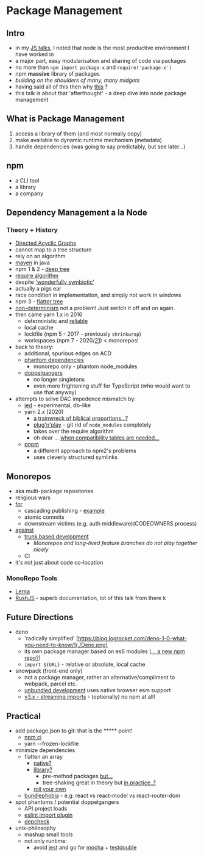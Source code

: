 # Package Management

## Intro
* in my [JS talks](https://github.com/numical/jsacademy), I noted that node is the most productive environment I have worked in
* a major part, easy modularisation and sharing of code via packages
* no more than `npm import package-x` and `require('package-x')`
* npm **massive** library of packages
* *building on the shoulders of many, many midgets*
* having said all of this then why [this](https://www.youtube.com/watch?v=M3BM9TB-8yA&t=913s) ?
* this talk is about that 'afterthought' - a deep dive into node package management


## What is Package Management
1. access a library of them (and most normally copy)
2. make available to dynamic runtime mechanism (metadata)
3. handle dependencies (was going to say predictably, but see later...)

## npm
* a CLI tool
* a library
* a company

## Dependency Management a la Node
### Theory + History
* [Directed Acyclic Graphs](https://en.wikipedia.org/wiki/Directed_acyclic_graph)
* cannot map to a tree structure
* rely on an algorithm  
* [maven](https://maven.apache.org/guides/introduction/introduction-to-dependency-mechanism.html) in java  
* npm 1 & 2 - [deep tree](http://npm.github.io/how-npm-works-docs/npm2/how-npm2-works.html)
* [require algorithm](https://nodejs.org/api/modules.html#modules_all_together)
* despite ['wonderfully symbiotic'](http://npm.github.io/how-npm-works-docs/theory-and-design/the-node-module-loader.html)
* actually a pigs ear
* race condition in implementation, and simply not work in windows
* npm 3 - [flatter tree](http://npm.github.io/how-npm-works-docs/npm3/how-npm3-works.html)
* [non-determinism](http://npm.github.io/how-npm-works-docs/npm3/non-determinism.html) not a problem! Just switch it off and on again.
* then came yarn 1.x in 2016
    * deterministic and [reliable](https://engineering.fb.com/2016/10/11/web/yarn-a-new-package-manager-for-javascript/)
    * local cache 
    * lockfile  (npm 5 - 2017 - previously `shrinkwrap`)
    * workspaces  (npm 7 - 2020/[21](https://github.com/npm/roadmap/projects/1)) < monorepos!
* back to theory:
  * additional, spurious edges on ACD
  * [phantom dependencies](https://rushjs.io/pages/advanced/phantom_deps/)
    * monorepo only - phantom node_modules
  * [doppelgangers](https://rushjs.io/pages/advanced/npm_doppelgangers/)
    * no longer singletons
    * even more frightening stuff for TypeScript  (who would want to use that anyway)
* attempts to solve DAC impedence mismatch by:
  * [ied](https://www.npmjs.com/package/ied) - experimental, db-like
  * yarn 2.x (2020)
    * [a trainwreck of biblical proportions...?](https://ilikekillnerds.com/2020/08/yarn-2-2-update-released-but-is-anyone-even-using-yarn-2-yet/)
    * [plug'n'play](https://next.yarnpkg.com/features/pnp) - git rid of `node_modules` completely
    * takes over the require algorithm  
    * oh dear ... [when compatibility tables are needed...](https://next.yarnpkg.com/getting-started/migration)
  * [pnpm](https://pnpm.js.org/)
      * a different approach to npm2's problems
      * uses cleverly structured symlinks

## Monorepos
* aka multi-package repositories
* religious wars
* [for](https://rushjs.io/pages/intro/why_mono/)
    * cascading publishing - [example](https://confluence.devops.lloydsbanking.com/pages/viewpage.action?spaceKey=CPJ&title=How+to+update+FPR-UI+Projects)
    * atomic commits
    * downstream victims (e.g. auth middleware)(CODEOWNERS process)
* [against](https://blog.nrwl.io/misconceptions-about-monorepos-monorepo-monolith-df1250d4b03c)
    * [trunk based development](https://trunkbaseddevelopment.com/)
        * _Monorepos and long-lived feature branches do not play together nicely_
    * CI
* it's not just about code co-location


### MonoRepo Tools
* [Lerna](https://lerna.js.org/)
* [RushJS](https://rushjs.io/) - superb documentation, lot of this talk from there
k
## Future Directions
* deno
  * 'radically simplified' [https://blog.logrocket.com/deno-1-0-what-you-need-to-know/](./Deno.png)
  * its own package manager based on es6 modules ([... a new npm repo?](https://www.skypack.dev/))
  * `import ${URL}` - relative or absolute, local cache
* snowpack (front-end only)
  * not a package manager, rather an alternative/compliment to webpack, parcel etc.
  * [unbundled development](https://www.snowpack.dev/concepts/how-snowpack-works) uses native browser esm support 
  * [v3.x - streaming imports](https://www.snowpack.dev/posts/2021-01-13-snowpack-3-0) - (optionally) no npm at all!

## Practical
* add package.json to git: that is the ***** point!
    * [npm ci](https://docs.npmjs.com/cli/v6/commands/npm-ci)
    * yarn --frozen-lockfile
* minimize dependencies
    * flatten an array
      * [native?](https://developer.mozilla.org/en-US/docs/Web/JavaScript/Reference/Global_Objects/Array/flat)
      * [library?](https://lodash.com/docs/4.17.15#flatten)  
        * pre-method packages [but...](https://lodash.com/per-method-packages)
        * tree-shaking great in theory but [in practice..?](https://webpack.js.org/guides/tree-shaking/)
      * [roll your own](https://github.lbg.eu-gb.bluemix.net/fpr/fpr-api-scv/blob/master/packages/fpr-api-common/src/utils/array.js)  
    * [bundlephobia](https://bundlephobia.com/) - e.g: react vs react-model vs react-router-dom
* spot phantoms / potential doppelgangers
    * API project loads
    * [eslint import plugin](https://www.npmjs.com/package/eslint-plugin-import)
    * [depcheck](https://github.com/depcheck/depcheck)
* unix-philosophy
    * mashup small tools
    * not only runtime: 
      * avoid [jest](https://bundlephobia.com/result?p=jest@26.6.3) and go for [mocha](https://bundlephobia.com/result?p=mocha@8.3.2) + [testdouble](https://bundlephobia.com/result?p=testdouble@3.16.1)
